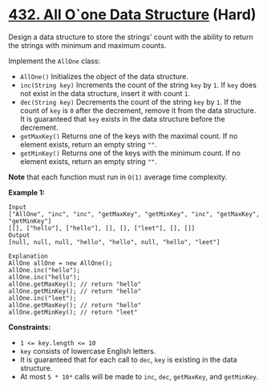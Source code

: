 # [432. All O`one Data Structure][link] (Hard)

[link]: https://leetcode.com/problems/all-oone-data-structure/

Design a data structure to store the strings' count with the ability to return the strings with
minimum and maximum counts.

Implement the `AllOne` class:

- `AllOne()` Initializes the object of the data structure.
- `inc(String key)` Increments the count of the string `key` by `1`. If `key` does not exist in the
data structure, insert it with count `1`.
- `dec(String key)` Decrements the count of the string `key` by `1`. If the count of `key` is `0`
after the decrement, remove it from the data structure. It is guaranteed that `key` exists in the
data structure before the decrement.
- `getMaxKey()` Returns one of the keys with the maximal count. If no element exists, return an empty
string `""`.
- `getMinKey()` Returns one of the keys with the minimum count. If no element exists, return an empty
string `""`.

**Note** that each function must run in `O(1)` average time complexity.

**Example 1:**

```
Input
["AllOne", "inc", "inc", "getMaxKey", "getMinKey", "inc", "getMaxKey", "getMinKey"]
[[], ["hello"], ["hello"], [], [], ["leet"], [], []]
Output
[null, null, null, "hello", "hello", null, "hello", "leet"]

Explanation
AllOne allOne = new AllOne();
allOne.inc("hello");
allOne.inc("hello");
allOne.getMaxKey(); // return "hello"
allOne.getMinKey(); // return "hello"
allOne.inc("leet");
allOne.getMaxKey(); // return "hello"
allOne.getMinKey(); // return "leet"
```

**Constraints:**

- `1 <= key.length <= 10`
- `key` consists of lowercase English letters.
- It is guaranteed that for each call to `dec`, `key` is existing in the data structure.
- At most `5 * 10⁴` calls will be made to `inc`, `dec`, `getMaxKey`, and `getMinKey`.

